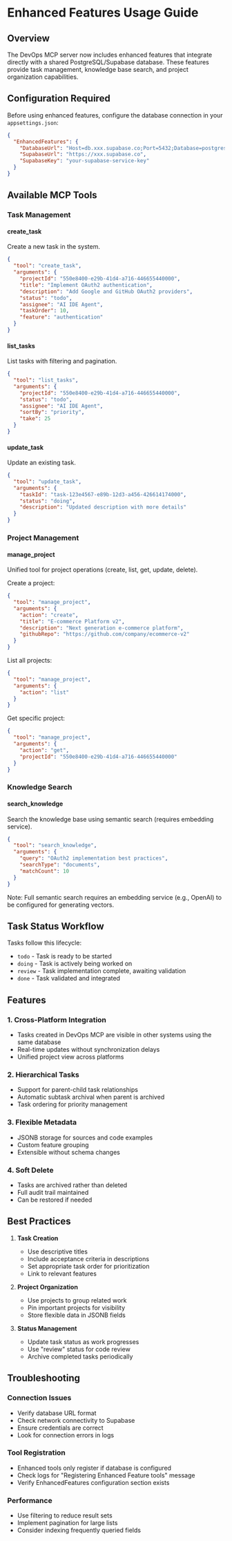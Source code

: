 # Enhanced Features Usage Guide

## Overview

The DevOps MCP server now includes enhanced features that integrate directly with a shared PostgreSQL/Supabase database. These features provide task management, knowledge base search, and project organization capabilities.

## Configuration Required

Before using enhanced features, configure the database connection in your `appsettings.json`:

```json
{
  "EnhancedFeatures": {
    "DatabaseUrl": "Host=db.xxx.supabase.co;Port=5432;Database=postgres;Username=postgres;Password=your-password",
    "SupabaseUrl": "https://xxx.supabase.co",
    "SupabaseKey": "your-supabase-service-key"
  }
}
```

## Available MCP Tools

### Task Management

#### create_task
Create a new task in the system.

```json
{
  "tool": "create_task",
  "arguments": {
    "projectId": "550e8400-e29b-41d4-a716-446655440000",
    "title": "Implement OAuth2 authentication",
    "description": "Add Google and GitHub OAuth2 providers",
    "status": "todo",
    "assignee": "AI IDE Agent",
    "taskOrder": 10,
    "feature": "authentication"
  }
}
```

#### list_tasks
List tasks with filtering and pagination.

```json
{
  "tool": "list_tasks",
  "arguments": {
    "projectId": "550e8400-e29b-41d4-a716-446655440000",
    "status": "todo",
    "assignee": "AI IDE Agent",
    "sortBy": "priority",
    "take": 25
  }
}
```

#### update_task
Update an existing task.

```json
{
  "tool": "update_task",
  "arguments": {
    "taskId": "task-123e4567-e89b-12d3-a456-426614174000",
    "status": "doing",
    "description": "Updated description with more details"
  }
}
```

### Project Management

#### manage_project
Unified tool for project operations (create, list, get, update, delete).

Create a project:
```json
{
  "tool": "manage_project",
  "arguments": {
    "action": "create",
    "title": "E-commerce Platform v2",
    "description": "Next generation e-commerce platform",
    "githubRepo": "https://github.com/company/ecommerce-v2"
  }
}
```

List all projects:
```json
{
  "tool": "manage_project",
  "arguments": {
    "action": "list"
  }
}
```

Get specific project:
```json
{
  "tool": "manage_project",
  "arguments": {
    "action": "get",
    "projectId": "550e8400-e29b-41d4-a716-446655440000"
  }
}
```

### Knowledge Search

#### search_knowledge
Search the knowledge base using semantic search (requires embedding service).

```json
{
  "tool": "search_knowledge",
  "arguments": {
    "query": "OAuth2 implementation best practices",
    "searchType": "documents",
    "matchCount": 10
  }
}
```

Note: Full semantic search requires an embedding service (e.g., OpenAI) to be configured for generating vectors.

## Task Status Workflow

Tasks follow this lifecycle:
- `todo` - Task is ready to be started
- `doing` - Task is actively being worked on
- `review` - Task implementation complete, awaiting validation
- `done` - Task validated and integrated

## Features

### 1. Cross-Platform Integration
- Tasks created in DevOps MCP are visible in other systems using the same database
- Real-time updates without synchronization delays
- Unified project view across platforms

### 2. Hierarchical Tasks
- Support for parent-child task relationships
- Automatic subtask archival when parent is archived
- Task ordering for priority management

### 3. Flexible Metadata
- JSONB storage for sources and code examples
- Custom feature grouping
- Extensible without schema changes

### 4. Soft Delete
- Tasks are archived rather than deleted
- Full audit trail maintained
- Can be restored if needed

## Best Practices

1. **Task Creation**
   - Use descriptive titles
   - Include acceptance criteria in descriptions
   - Set appropriate task order for prioritization
   - Link to relevant features

2. **Project Organization**
   - Use projects to group related work
   - Pin important projects for visibility
   - Store flexible data in JSONB fields

3. **Status Management**
   - Update task status as work progresses
   - Use "review" status for code review
   - Archive completed tasks periodically

## Troubleshooting

### Connection Issues
- Verify database URL format
- Check network connectivity to Supabase
- Ensure credentials are correct
- Look for connection errors in logs

### Tool Registration
- Enhanced tools only register if database is configured
- Check logs for "Registering Enhanced Feature tools" message
- Verify EnhancedFeatures configuration section exists

### Performance
- Use filtering to reduce result sets
- Implement pagination for large lists
- Consider indexing frequently queried fields